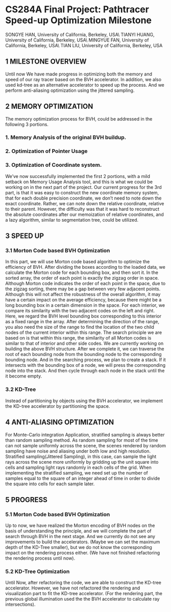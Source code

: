 # CS284A Final Project: Pathtracer Speed-up Optimization Milestone

SONGYE HAN, University of California, Berkeley, USA\\
TIANYI HUANG, University of California, Berkeley, USA\\
MINGYUE FAN, University of California, Berkeley, USA\\
TIAN LIU, University of California, Berkeley, USA


## 1 MILESTONE OVERVIEW
Until now We have made progress in optimizing both the memory and speed of our ray tracer based on the BVH accelerator. In addition, we also used kd-tree as an alternative accelerator to speed up the process. And we perform anti-aliasing optimization using the jittered sampling.

## 2 MEMORY OPTIMIZATION
The memory optimization process for BVH, could be addressed in the following 3 portions.
### 1. Memory Analysis of the original BVH buildup.
### 2. Optimization of Pointer Usage
### 3. Optimization of Coordinate system.
We’ve now successfully implemented the first 2 portions, with a mild setback on Memory Usage Analysis tool, and this is what we could be working on in the next part of the project. Our current progress for the 3rd part, is that it was easy to construct the new coordinate memory system, that for each double precision coordinate, we don’t need to note down the exact coordinate. Rather, we can note down the relative coordinate, relative to their parent. However, the difficulty was that it was hard to reconstruct the absolute coordinates after our memoization of relative coordinates, and a lazy algorithm, similar to segmentation tree, could be utilized.
## 3 SPEED UP
### 3.1 Morton Code based BVH Optimization
In this part, we will use Morton code based algorithm to optimize the efficiency of BVH.
After dividing the boxes according to the loaded data, we calculate the Morton code for each bounding box, and then sort it. In the sorted array, the order of each point is exactly the zigzag order in space. Although Morton code indicates the order of each point in the space, due to the zigzag sorting, there may be a gap between very few adjacent points. Although this will not affect the robustness of the overall algorithm, it may have a certain impact on the average
efficiency, because there might be a long bounding box in a certain dimension in the space.
For each interior, we compare its similarity with the two adjacent codes on the left and right. Here, we regard the BVH level bounding box corresponding to this interior as a fixed range in the array. After determining the direction of the range, you also need the size of the range to find the location of the two child nodes of the current interior within this range. The search principle we are based on is that within this range, the similarity of all Morton codes is similar to that of interior and other side codes.
We are currently working on building the above BVH structure. After we complete it, we can traverse the root of each bounding node from the bounding node to the corresponding bounding node. And in the searching process, we plan to create a stack. If it intersects with the bounding box of a node, we will press the corresponding node into the stack. And then cycle through each node in the stack until the it become empty.
### 3.2 KD-Tree
Instead of partitioning by objects using the BVH accelerator, we implement the KD-tree accelerator by partitioning the
space.
## 4 ANTI-ALIASING OPTIMIZATION
For Monte-Carlo integration Application, stratified sampling is always better than random sampling method. As random sampling for most of the time can not sample uniformly across the scene, the scenes rendered by random sampling have noise and aliasing under both low and high resolution. Stratified sampling(Jittered Sampling), in this case, can sample the light rays across the scene more uniformly by gridding up the unit square into cells and sampling light rays randomly in each cells of the grid. When implementing the stratified sampling, we need set up the number of samples equal to the square of an integer ahead of time in order to divide the square into cells for each sample later.
## 5 PROGRESS
### 5.1 Morton Code based BVH Optimization
Up to now, we have realized the Morton encoding of BVH nodes on the basis of understanding the principle, and we will complete the part of search through BVH in the next stage. And we currently do not see any improvements to build the accelerators. (Maybe we can set the maximum depth of the KD-Tree smaller), but we do not know the corresponding impact on the rendering process either. (We have not finished refactoring the rendering process until now).
### 5.2 KD-Tree Optimization
Until Now, after refactoring the code, we are able to construct the KD-tree accelerator. However, we have not refactored the rendering and visualization part to fit the KD-tree accelerator. (For the rendering part, the previous global illumination used the the BVH accelerator to calculate ray intersections).
